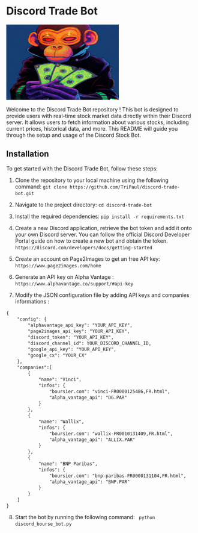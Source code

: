 # Discord Trade Bot

<img src="bot.png" alt="Bot Logo" width="300" height="200" />

Welcome to the Discord Trade Bot repository ! This bot is designed to provide users with real-time stock market data directly within their Discord server. It allows users to fetch information about various stocks, including current prices, historical data, and more. This README will guide you through the setup and usage of the Discord Stock Bot.

## Installation

To get started with the Discord Trade Bot, follow these steps:

1. Clone the repository to your local machine using the following command:
```git clone https://github.com/TriPaul/discord-trade-bot.git```

2. Navigate to the project directory:
```cd discord-trade-bot```

3. Install the required dependencies:
```pip install -r requirements.txt```

4. Create a new Discord application, retrieve the bot token and add it onto your own Discord server. You can follow the official Discord Developer Portal guide on how to create a new bot and obtain the token.
```https://discord.com/developers/docs/getting-started```

5. Create an account on Page2Images to get an free API key:
```https://www.page2images.com/home```

6. Generate an API key on Alpha Vantage : 
```https://www.alphavantage.co/support/#api-key```

7. Modify the JSON configuration file by adding API keys and companies informations :
```
{
    "config": {
        "alphavantage_api_key": "YOUR_API_KEY",
        "page2images_api_key": "YOUR_API_KEY",
        "discord_token": "YOUR_API_KEY",
        "discord_channel_id": YOUR_DISCORD_CHANNEL_ID,
        "google_api_key": "YOUR_API_KEY",
        "google_cx": "YOUR_CX"
    },
    "companies":[
        {
            "name": "Vinci",
            "infos": {
                "boursier.com": "vinci-FR0000125486,FR.html",
                "alpha_vantage_api": "DG.PAR"
            }
        },
        {
            "name": "Wallix",
            "infos": {
                "boursier.com": "wallix-FR0010131409,FR.html",
                "alpha_vantage_api": "ALLIX.PAR"
            }
        },
        {
            "name": "BNP Paribas",
            "infos": {
                "boursier.com": "bnp-paribas-FR0000131104,FR.html",
                "alpha_vantage_api": "BNP.PAR"
            }
        }
    ]
}
```

8. Start the bot by running the following command:
``` python discord_bourse_bot.py```


